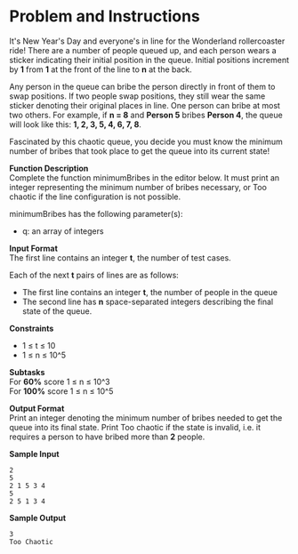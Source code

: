 # Problem and Instructions

It's New Year's Day and everyone's in line for the Wonderland rollercoaster ride! There are a number of people queued up, and each person wears a sticker indicating their initial position in the queue. Initial positions increment by **1** from **1** at the front of the line to **n** at the back.

Any person in the queue can bribe the person directly in front of them to swap positions. If two people swap positions, they still wear the same sticker denoting their original places in line. One person can bribe at most two others. For example, if **n = 8** and **Person 5** bribes **Person 4**, the queue will look like this: **1, 2, 3, 5, 4, 6, 7, 8**.

Fascinated by this chaotic queue, you decide you must know the minimum number of bribes that took place to get the queue into its current state!

**Function Description**</br>
Complete the function minimumBribes in the editor below. It must print an integer representing the minimum number of bribes necessary, or Too chaotic if the line configuration is not possible.

minimumBribes has the following parameter(s):
- q: an array of integers

**Input Format**</br>
The first line contains an integer **t**, the number of test cases.

Each of the next **t** pairs of lines are as follows: 
- The first line contains an integer **t**, the number of people in the queue 
- The second line has **n** space-separated integers describing the final state of the queue.

**Constraints**</br>
- 1 ≤ t ≤ 10
- 1 ≤ n ≤ 10^5

**Subtasks**</br>
For **60%** score 1 ≤ n ≤ 10^3</br>
For **100%** score 1 ≤ n ≤ 10^5

**Output Format**</br>
Print an integer denoting the minimum number of bribes needed to get the queue into its final state. Print Too chaotic if the state is invalid, i.e. it requires a person to have bribed more than **2** people.

**Sample Input**

```
2
5
2 1 5 3 4
5
2 5 1 3 4
```

**Sample Output**

```
3
Too Chaotic
```